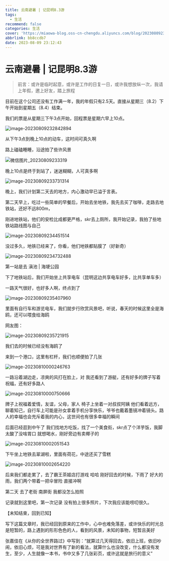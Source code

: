 ```yaml
---
title: 云南避暑 | 记昆明8.3游
tags:
  - 生活
recommend: false
categories: 生活
cover: 'https://miaowa-blog.oss-cn-chengdu.aliyuncs.com/blog/202308092329866.jpg'
abbrlink: bb8ccdb7
date: 2023-08-09 23:12:43
---
```


# 云南避暑 | 记昆明8.3游

> 前言：或许是临时起意，或许是工作的日复一日，或许我想放纵一次，我请上年假，邀上好友，踏上旅程

目前在这个公司还没有工作满一年，我的年假只有2.5天。直接从星期三（8.2）下午开始到星期五（8.4）结束。

我们的票是从星期三下午3点开始，回程票是星期六早上10点。

![image-20230809232842894](https://miaowa-blog.oss-cn-chengdu.aliyuncs.com/blog/202308092328975.png)

从下午3点到晚上10点的动车，这时间可真久啊

路上磕磕睡睡，沿途拍了些许风景

![微信图片_20230809233319](https://miaowa-blog.oss-cn-chengdu.aliyuncs.com/blog/202308092334572.jpg)

晚上10点是终于到站了，迷迷糊糊，人可真多啊

![image-20230809233731314](https://miaowa-blog.oss-cn-chengdu.aliyuncs.com/blog/202308092337469.png)

晚上，我们计划第二天去的地方，内心激动早已溢于言表。

第二天早上，吃过一些简单的早餐后，开始去坐地铁，我先去买了咖啡，走路去地铁站，还好不远800m，

刚进地铁站，他们的安检比成都更严格，skr去上厕所，我开始记录，我拍了些地铁站路线图与自己

![image-20230809234451514](https://miaowa-blog.oss-cn-chengdu.aliyuncs.com/blog/202308092344881.png)

没过多久，地铁已经来了，你看，他们地铁都贴膜了（好新奇）

![image-20230809234732488](https://miaowa-blog.oss-cn-chengdu.aliyuncs.com/blog/202308092347695.png)

第一站是去 滇池 | 海埂公园

下了地铁站后，我们开始坐上共享电车（昆明这边共享电车好多，比共享单车多）

一路天气很好，也好多人啊，终点到了

![image-20230809235407960](https://miaowa-blog.oss-cn-chengdu.aliyuncs.com/blog/202308092354279.png)

里面有自行车和游览电车，我们就步行欣赏风景吧，听说，春天的时候这里全是海鸥，还可以喂食给海鸥

网友图：

![image-20230809235721915](https://miaowa-blog.oss-cn-chengdu.aliyuncs.com/blog/202308092357189.png)

我们去的时候已经没有海鸥了

来到一个港口，这里有栏杆，我们也顺便拍了几张

![image-20230810000246763](https://miaowa-blog.oss-cn-chengdu.aliyuncs.com/blog/202308100002234.png)

一路沿着湖边走，凉爽的风打在脸上，对 我还看到了游艇，还有好多的牌子写着祝福，还有好多路人

![image-20230810000750666](https://miaowa-blog.oss-cn-chengdu.aliyuncs.com/blog/202308100007050.png)

牌子上祝福着爱情，友谊，父母，家人    椅子上坐着一对叔叔阿姨 他们看着远方，聊着知己，自行车上可能是孙女拿着手机分享快乐，爷爷也戴着墨镜冲着镜头。路人的幸福也会充斥着我的内心，这世间也有很多幸福的瞬间

后面已经逛到中午了  我们找地方吃饭，找了一个美食街，skr点了个洋芋饭，我脚太酸了没啥胃口 就想喝水，刚好旁边有卖椰子的

![image-20230810002051543](https://miaowa-blog.oss-cn-chengdu.aliyuncs.com/blog/202308100020957.png)

下午坐上地铁去翠湖啦，里面有荷花，中途还买了雪糕

![image-20230810002654220](https://miaowa-blog.oss-cn-chengdu.aliyuncs.com/blog/202308100026519.png)

后来我们都走累了，去了霸王茶姬店打游戏 哈哈 刚好回去的时候，下雨了 好大的雨，我们两个带着一把伞冒险  直接冲啊 

第二天 去了老街 南屏街 我都没怎么拍照

记录就到这里吧，第一次记录 没有拍上很多照片，下次我应该能唠叨很久。

【未知结束，回到已知】

写下这篇文章时，我已经回到原来的工作中，心中也难免落差，或许快乐的时光总是短暂的，路上遇到的形形色色的人，看到的风景，未知的事物，短暂且美好

张嘉佳在《从你的全世界路过》中写到：“就算过几天得回去，依旧上班，依旧吵闹，依旧心烦，可是我对世界有了新的看法，就算什么也没改变，什么都没有发生，至少，人生就像一本书，书中又多了几张彩页，或许这就是旅行的意义”